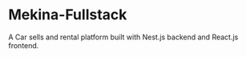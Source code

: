 # Mekina-Fullstack

A Car sells and rental platform built with Nest.js backend and React.js frontend. 
